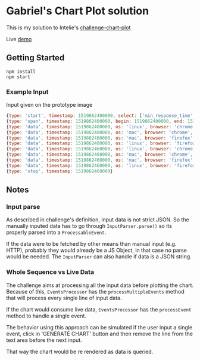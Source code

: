# Gabriel's Chart Plot solution

This is my solution to Intelie's [challenge-chart-plot](https://github.com/intelie/challenge-chart-plot)

Live [demo](https://gabrielcs-chart-plot.herokuapp.com/)

## Getting Started

```
npm install
npm start
```

### Example Input

Input given on the prototype image

```javascript
{type: 'start', timestamp: 1519862400000, select: ['min_response_time', 'max_response_time'], group: ['os', 'browser']}
{type: 'span', timestamp: 1519862400000, begin: 1519862400000, end: 1519862460000}
{type: 'data', timestamp: 1519862400000, os: 'linux', browser: 'chrome', min_response_time: 0.1, max_response_time: 1.3}
{type: 'data', timestamp: 1519862400000, os: 'mac', browser: 'chrome', min_response_time: 0.2, max_response_time: 1.2}
{type: 'data', timestamp: 1519862400000, os: 'mac', browser: 'firefox', min_response_time: 0.3, max_response_time: 1.2}
{type: 'data', timestamp: 1519862400000, os: 'linux', browser: 'firefox', min_response_time: 0.1, max_response_time: 1.0}
{type: 'data', timestamp: 1519862460000, os: 'linux', browser: 'chrome', min_response_time: 0.2, max_response_time: 0.9}
{type: 'data', timestamp: 1519862460000, os: 'mac', browser: 'chrome', min_response_time: 0.1, max_response_time: 1.0}
{type: 'data', timestamp: 1519862460000, os: 'mac', browser: 'firefox', min_response_time: 0.2, max_response_time: 1.1}
{type: 'data', timestamp: 1519862460000, os: 'linux', browser: 'firefox', min_response_time: 0.3, max_response_time: 1.4}
{type: 'stop', timestamp: 1519862460000}
```

## Notes

### Input parse

As described in challenge's definition, input data is not strict JSON. So the manually inputed data has to go through `InputParser.parse()` so its properly parsed into a `ProcessableEvent`.

If the data were to be fetched by other means than manual input (e.g. HTTP), probably they would already be a JS Object, in that case no parse would be needed. The `InputParser` can also handle if data is a JSON string.

### Whole Sequence vs Live Data

The challenge aims at processing all the input data before plotting the chart. Because of this, `EventsProcessor` has the `processMultipleEvents` method that will process every single line of input data.

If the chart would consume live data, `EventsProcessor` has the `processEvent` method to handle a single event.

The behavior using this approach can be simulated if the user input a single event, click in 'GENERATE CHART' button and then remove the line from the text area before the next input.

That way the chart would be re rendered as data is queried.
